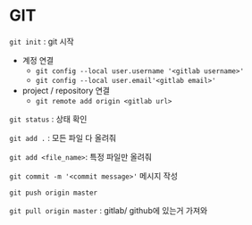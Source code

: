 # GIT

`git init` : git 시작

* 계정 연결
  * `git config --local user.username '<gitlab username>'`
  * `git config --local user.email'<gitlab email>'` 
* project / repository  연결
  * `git remote add origin <gitlab url>`

`git status` : 상태 확인

`git add .` : 모든 파일 다 올려줘

`git add <file_name>`: 특정 파일만 올려줘

`git commit -m '<commit message>'`  메시지 작성

`git push origin master`

`git pull origin master` : gitlab/ github에 있는거 가져와